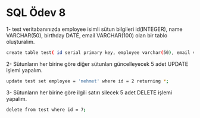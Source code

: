 # SQL Ödev 8

1- test veritabanınızda employee isimli sütun bilgileri id(INTEGER), name VARCHAR(50), birthday DATE, email VARCHAR(100) olan bir tablo oluşturalım.

```bash
create table test( id serial primary key, employee varchar(50), email varchar(50), birthdate date);
```

2- Sütunların her birine göre diğer sütunları güncelleyecek 5 adet UPDATE işlemi yapalım.

```bash
update test set employee = 'mehmet' where id = 2 returning *;
```

3- Sütunların her birine göre ilgili satırı silecek 5 adet DELETE işlemi yapalım.

```bash
delete from test where id = 7;
```
